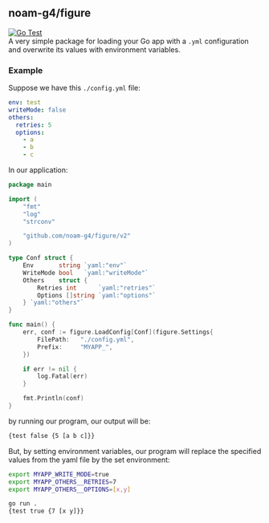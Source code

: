 ## noam-g4/figure
[![Go Test](https://github.com/noam-g4/figure/actions/workflows/test.yml/badge.svg)](https://github.com/noam-g4/figure/actions/workflows/test.yml) <br/>
A very simple package for loading your Go app with a `.yml` configuration and overwrite its values with environment variables. 

### Example
Suppose we have this `./config.yml` file:
```yaml
env: test
writeMode: false
others:
  retries: 5
  options: 
    - a
    - b
    - c
```
In our application:
```go
package main

import (
	"fmt"
	"log"
	"strconv"

	"github.com/noam-g4/figure/v2"
)

type Conf struct {
	Env       string `yaml:"env"`
	WriteMode bool   `yaml:"writeMode"`
	Others    struct {
		Retries int      `yaml:"retries"`
		Options []string `yaml:"options"`
	} `yaml:"others"`
}

func main() {
	err, conf := figure.LoadConfig[Conf](figure.Settings{
		FilePath:   "./config.yml",
		Prefix:     "MYAPP_",
	})

	if err != nil {
		log.Fatal(err)
	}

	fmt.Println(conf)
}
```
by running our program, our output will be:
```bash
{test false {5 [a b c]}}
```
But, by setting environment variables, our program will replace the specified values from the yaml file by the set environment:
```bash
export MYAPP_WRITE_MODE=true
export MYAPP_OTHERS__RETRIES=7
export MYAPP_OTHERS__OPTIONS=[x,y]

go run .
{test true {7 [x y]}}
```
